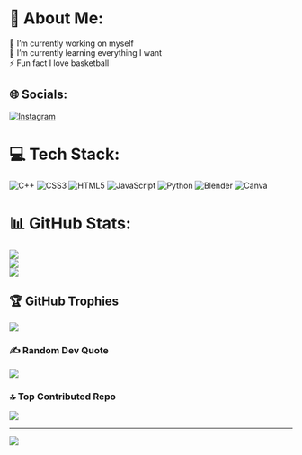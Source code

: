 # 💫 About Me:
🔭 I’m currently working on myself<br>🌱 I’m currently learning everything I want<br>⚡ Fun fact I love basketball


## 🌐 Socials:
[![Instagram](https://img.shields.io/badge/Instagram-%23E4405F.svg?logo=Instagram&logoColor=white)](https://instagram.com/__atanasov) 

# 💻 Tech Stack:
![C++](https://img.shields.io/badge/c++-%2300599C.svg?style=for-the-badge&logo=c%2B%2B&logoColor=white) ![CSS3](https://img.shields.io/badge/css3-%231572B6.svg?style=for-the-badge&logo=css3&logoColor=white) ![HTML5](https://img.shields.io/badge/html5-%23E34F26.svg?style=for-the-badge&logo=html5&logoColor=white) ![JavaScript](https://img.shields.io/badge/javascript-%23323330.svg?style=for-the-badge&logo=javascript&logoColor=%23F7DF1E) ![Python](https://img.shields.io/badge/python-3670A0?style=for-the-badge&logo=python&logoColor=ffdd54) ![Blender](https://img.shields.io/badge/blender-%23F5792A.svg?style=for-the-badge&logo=blender&logoColor=white) ![Canva](https://img.shields.io/badge/Canva-%2300C4CC.svg?style=for-the-badge&logo=Canva&logoColor=white)
# 📊 GitHub Stats:
![](https://github-readme-stats.vercel.app/api?username=ADAtanasov21&theme=dark&hide_border=false&include_all_commits=true&count_private=true)<br/>
![](https://github-readme-streak-stats.herokuapp.com/?user=ADAtanasov21&theme=dark&hide_border=false)<br/>
![](https://github-readme-stats.vercel.app/api/top-langs/?username=ADAtanasov21&theme=dark&hide_border=false&include_all_commits=true&count_private=true&layout=compact)

## 🏆 GitHub Trophies
![](https://github-profile-trophy.vercel.app/?username=ADAtanasov21&theme=radical&no-frame=false&no-bg=false&margin-w=4)

### ✍️ Random Dev Quote
![](https://quotes-github-readme.vercel.app/api?type=horizontal&theme=radical)

### 🔝 Top Contributed Repo
![](https://github-contributor-stats.vercel.app/api?username=ADAtanasov21&limit=5&theme=dark&combine_all_yearly_contributions=true)

---
[![](https://visitcount.itsvg.in/api?id=ADAtanasov21&icon=0&color=0)](https://visitcount.itsvg.in)

<!-- Proudly created with GPRM ( https://gprm.itsvg.in ) -->
